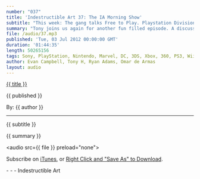 ```yaml
---
number: "037"
title: 'Indestructible Art 37: The IA Morning Show'
subtitle: "This week: The gang talks Free to Play. Playstation Division gets a new boss. Nintendo is making a Circle Pad XL. Valve intros Source Filmmaker. Spidey gets a sidekick. New Punisher gets teased. Detective Comics to get a new writer."
summary: "Tony joins us again for another fun filled episode. A discussion on Free to Play sparks from news of a new game from the devs of The Darkness 2 called Warframe. Kaz Hirai drops his title as head of the Playstation division and the group wonders what that means for the future of the system. Nintendo drops that they are indeed going to make a Circle Pad Pro for the 3DS XL. Valve releases their Source Filmmaker to the public and Omar is excited to see what people will make with it. The new series for The Punisher is teased and Tony take a guess at that it will entail. Detective Comics writer Tony Daniels is nearing the end of his run with the series. Ryan gets excited at the idea of Bendis writing a Biweekly X-Men. Omar thinks news of new Spiderman sidekick Alpha is super dumb. Lastly Tony teaches the crew a bit about Astro City from Image Comics."
file: /audio/37.mp3
published: 'Tue, 03 Jul 2012 00:00:00 GMT'
duration: '01:44:35'
length: 50265156
tags: Sony, PlayStation, Nintendo, Marvel, DC, 3DS, Xbox, 360, PS3, Wii, PSN, XBLA, Video Games, Comics, Games, Indestructible Art, Kaz Hirai, Warframe, Valve, Source, Filmmaker, Bendis, X-Men, Spiderman, Alpha, Punisher, Astro City
author: Evan Campbell, Tony H, Ryan Adams, Omar de Armas
layout: audio
---
```


<a href="../episodes/{{ number }}.html" class='postTitleLink'><p class='postTitle'>{{ title }}</p></a>
<p class='postPublished'>{{ published }}</p>
<p class='postAuthor'>By: {{ author }}</p>
<hr>
<p class='podcastSummary'>{{ subtitle }}</p>

<p class='podcastSummary'>{{ summary }}</p>

<audio src={{ file }} preload="none"></audio>
<p class='subLinks'>Subscribe on <a href='http://bit.ly/iapodcast'>iTunes</a>, or <a href={{ file }}>Right Click and "Save As" to Download</a>.</p>
- - -
Indestructible Art
